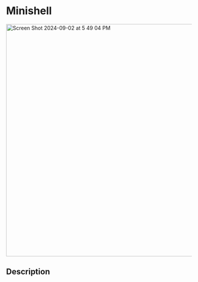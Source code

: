 # Minishell

<img width="630" alt="Screen Shot 2024-09-02 at 5 49 04 PM" src="https://github.com/user-attachments/assets/100b110b-5854-46c3-9fe2-4f87a5bcc661">

## Description
